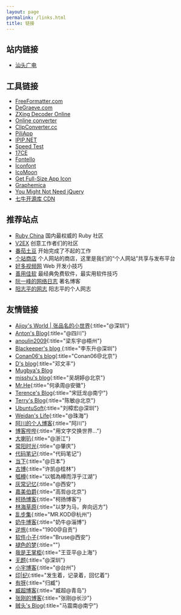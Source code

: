 ```yaml
---
layout: page
permalink: /links.html
title: 链接
---
```


## 站内链接

* [汕头广电](/sttv)

## 工具链接

* [FreeFormatter.com](http://www.freeformatter.com)
* [DeGraeve.com](http://www.degraeve.com)
* [ZXing Decoder Online](https://zxing.org)
* [Online converter](http://www.online-convert.com)
* [ClipConverter.cc](http://www.clipconverter.cc)
* [PiliApp](http://cn.piliapp.com)
* [IPIP.NET](http://www.ipip.net)
* [Speed Test](http://www.speedtest.net)
* [17CE](http://www.17ce.com)
* [Fontello](http://fontello.com)
* [Iconfont](http://www.iconfont.cn)
* [IcoMoon](https://icomoon.io)
* [Get Full-Size App Icon](http://submit.icoicon.com)
* [Graphemica](http://graphemica.com)
* [You Might Not Need jQuery](http://youmightnotneedjquery.com)
* [七牛开源库 CDN](http://staticfile.org)

## 推荐站点

* [Ruby China](https://ruby-china.org) 国内最权威的 Ruby 社区
* [V2EX](https://www.v2ex.com) 创意工作者们的社区
* [番茄土豆](https://pomotodo.com) 开始完成了不起的工作
* [个站商店](http://storeweb.cn) 个人网站的商店，这里是我们的“个人网站”共享与发布平台
* [好多视频网](http://haoduoshipin.com) Web 开发小技巧
* [善用佳软](http://xbeta.info) 最经典免费软件，最实用软件技巧
* [阮一峰的网络日志](http://www.ruanyifeng.com/blog) 著名博客
* [阳志平的网志](http://www.yangzhiping.com) 阳志平的个人网志

## 友情链接

* [Ajioy's World &#124; 张品名的小世界](https://ajioy.cn){:title="@深圳"}
* [Anton's Blog](http://ashat.org){:title="@四川"}
* [anoulin2009](http://blog.twodong.com){:title="梁东宇@梧州"}
* [Blackeeper's blog ](http://www.blackeeper.com){:title="李东升@深圳"}
* [Conan06's blog](http://blog.conan06.com){:title="Conan06@北京"}
* [D's blog](https://doublesand.github.io){:title="邓文丰"}
* [Mugbya's Blog](http://blog.mugbya.cn)
* [misshu's blog](http://blog.wuhuting.com){:title="吴胡婷@北京"}
* [Mr.He](http://mrhe.net){:title="何承周@安徽"}
* [Terence's Blog](http://songtl.com){:title="宋廷龙@南宁"}
* [Terry's Blog](http://terrychen.info){:title="陈敏@北京"}
* [UbuntuSoft](http://www.ubuntusoft.com){:title="刘樟宏@深圳"}
* [Weidan's Life](http://liweidan.cn){:title="@珠海"}
* [阿川的个人博客](https://achuan.io){:title="阿川"}
* [博客哔哔](https://blog.bb){:title="用文字交换世界…"}
* [大喇叭](http://blog.jiangqiwen.cn){:title="@浙江"}
* [常阳时光](https://cyhour.com){:title="@肇庆"}
* [代码笔记](http://www.jiangjiaolong.com){:title="代码笔记"}
* [当下](http://fueis.com){:title="@日本"}
* [古博](http://gubo.org){:title="许凯@桂林"}
* [瓠樽](https://blog.dylanwu.space){:title="以瓠為樽而浮乎江湖"}
* [灰常记忆](https://bestcherish.com){:title="@西安"}
* [嘉美伯爵](https://blog.gaozhe.top){:title="高哲@北京"}
* [柯扬博客](http://blog.kukeyang.com){:title="柯扬博客"}
* [林海草原](https://lhcy.org){:title="以梦为马，奔向远方"}
* [乱步集](http://mrkod.com){:title="MR.KOD@杭州"}
* [奶牛博客](http://www.nenew.net){:title="奶牛@淄博"}
* [逆旅](http://1900.live){:title="1900@自贡"}
* [软件小子](http://bzdiao.com){:title="Bruse@西安"}
* [褪色的梦](https://fadedream.com){:title=""}
* [我是王掌柜](http://since1989.org){:title="王亚平@上海"}
* [无题](http://wuti.me){:title="@深圳"}
* [小宇博客](https://kisxy.com){:title="@台州"}
* [印&#124;纪](http://leiminnet.cn){:title="发生着，记录着，回忆着"}
* [有呀](https://nuoea.com){:title="归臧"}
* [臧超博客](http://www.geooll.com){:title="臧超@青岛"}
* [张刚的博客](http://www.zhanggang.net){:title="张刚@长沙"}
* [贼头's Blog](http://www.makiller.com){:title="马震南@南宁"}

